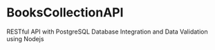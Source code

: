 # BooksCollectionAPI
RESTful API with PostgreSQL Database Integration and Data Validation using Nodejs
